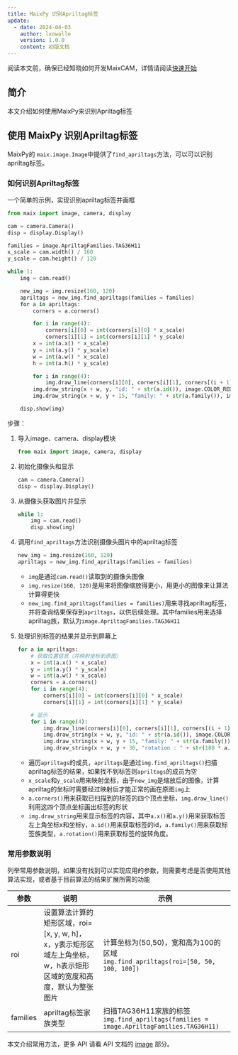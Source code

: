```yaml
---
title: MaixPy 识别Apriltag标签
update:
  - date: 2024-04-03
    author: lxowalle
    version: 1.0.0
    content: 初版文档
---
```


阅读本文前，确保已经知晓如何开发MaixCAM，详情请阅读[快速开始](../README.md)

## 简介

本文介绍如何使用MaixPy来识别Apriltag标签

## 使用 MaixPy 识别Apriltag标签

MaixPy的 `maix.image.Image`中提供了`find_apriltags`方法，可以可以识别apriltag标签。

### 如何识别Apriltag标签

一个简单的示例，实现识别apriltag标签并画框

```python
from maix import image, camera, display

cam = camera.Camera()
disp = display.Display()

families = image.ApriltagFamilies.TAG36H11
x_scale = cam.width() / 160
y_scale = cam.height() / 120

while 1:
    img = cam.read()

    new_img = img.resize(160, 120)
    apriltags = new_img.find_apriltags(families = families)
    for a in apriltags:
        corners = a.corners()

        for i in range(4):
            corners[i][0] = int(corners[i][0] * x_scale)
            corners[i][1] = int(corners[i][1] * y_scale)
        x = int(a.x() * x_scale)
        y = int(a.y() * y_scale)
        w = int(a.w() * x_scale)
        h = int(a.h() * y_scale)

        for i in range(4):
            img.draw_line(corners[i][0], corners[i][1], corners[(i + 1) % 4][0], corners[(i + 1) % 4][1], image.COLOR_RED)
        img.draw_string(x + w, y, "id: " + str(a.id()), image.COLOR_RED)
        img.draw_string(x + w, y + 15, "family: " + str(a.family()), image.COLOR_RED)

    disp.show(img)
```

步骤：

1. 导入image、camera、display模块

   ```python
   from maix import image, camera, display
   ```

2. 初始化摄像头和显示

   ```python
   cam = camera.Camera()
   disp = display.Display()
   ```

3. 从摄像头获取图片并显示

   ```python
   while 1:
       img = cam.read()
       disp.show(img)
   ```

4. 调用`find_apriltags`方法识别摄像头图片中的apriltag标签

   ```python
   new_img = img.resize(160, 120)
   apriltags = new_img.find_apriltags(families = families)
   ```

   - `img`是通过`cam.read()`读取到的摄像头图像
   - `img.resize(160, 120)`是用来将图像缩放得更小，用更小的图像来让算法计算得更快
   - `new_img.find_apriltags(families = families)`用来寻找apriltag标签，并将查询结果保存到`apriltags`，以供后续处理。其中families用来选择apriltag族，默认为`image.ApriltagFamilies.TAG36H11`

5. 处理识别标签的结果并显示到屏幕上

   ```python
   for a in apriltags:
       # 获取位置信息（并映射坐标到原图）
       x = int(a.x() * x_scale)
       y = int(a.y() * y_scale)
       w = int(a.w() * x_scale)
       corners = a.corners()
       for i in range(4):
           corners[i][0] = int(corners[i][0] * x_scale)
           corners[i][1] = int(corners[i][1] * y_scale)

       # 显示
       for i in range(4):
           img.draw_line(corners[i][0], corners[i][1], corners[(i + 1) % 4][0], corners[(i + 1) % 4][1], image.COLOR_RED)
           img.draw_string(x + w, y, "id: " + str(a.id()), image.COLOR_RED)
           img.draw_string(x + w, y + 15, "family: " + str(a.family()), image.COLOR_RED)
           img.draw_string(x + w, y + 30, "rotation : " + str(180 * a.rotation() // 3.1415), image.COLOR_RED)
   ```
   
   - 遍历`apriltags`的成员，`apriltags`是通过`img.find_apriltags()`扫描apriltag标签的结果，如果找不到标签则`apriltags`的成员为空
   - `x_scale`和`y_scale`用来映射坐标，由于`new_img`是缩放后的图像，计算apriltag的坐标时需要经过映射后才能正常的画在原图`img`上
   - `a.corners()`用来获取已扫描到的标签的四个顶点坐标，`img.draw_line()`利用这四个顶点坐标画出标签的形状
   - `img.draw_string`用来显示标签的内容，其中`a.x()`和`a.y()`用来获取标签左上角坐标x和坐标y，`a.id()`用来获取标签的id，`a.family()`用来获取标签族类型，`a.rotation()`用来获取标签的旋转角度。

### 常用参数说明

列举常用参数说明，如果没有找到可以实现应用的参数，则需要考虑是否使用其他算法实现，或者基于目前算法的结果扩展所需的功能


| 参数     | 说明                                                         | 示例                                                         |
| -------- | ------------------------------------------------------------ | ------------------------------------------------------------ |
| roi      | 设置算法计算的矩形区域，roi=[x, y, w, h]，x，y表示矩形区域左上角坐标，w，h表示矩形区域的宽度和高度，默认为整张图片 | 计算坐标为(50,50)，宽和高为100的区域<br />```img.find_apriltags(roi=[50, 50, 100, 100])``` |
| families | apriltag标签家族类型                                         | 扫描TAG36H11家族的标签<br />```img.find_apriltags(families = image.ApriltagFamilies.TAG36H11)``` |

本文介绍常用方法，更多 API 请看 API 文档的 [image](../../../api/maix/image.md) 部分。



